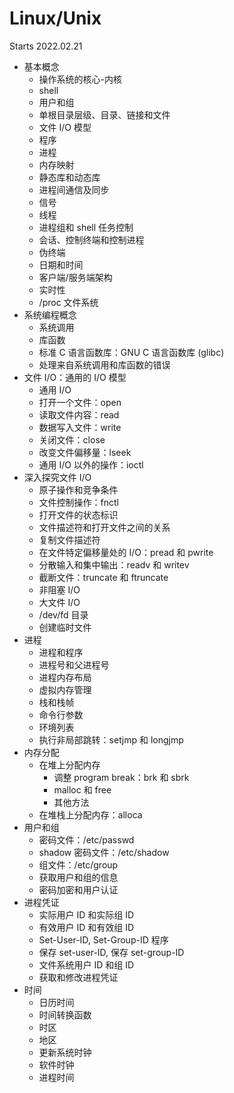 # Linux/Unix

Starts 2022.02.21

- 基本概念
  - 操作系统的核心-内核
  - shell
  - 用户和组
  - 单根目录层级、目录、链接和文件
  - 文件 I/O 模型
  - 程序
  - 进程
  - 内存映射
  - 静态库和动态库
  - 进程间通信及同步
  - 信号
  - 线程
  - 进程组和 shell 任务控制
  - 会话、控制终端和控制进程
  - 伪终端
  - 日期和时间
  - 客户端/服务端架构
  - 实时性
  - /proc 文件系统
- 系统编程概念
  - 系统调用
  - 库函数
  - 标准 C 语言函数库：GNU C 语言函数库 (glibc)
  - 处理来自系统调用和库函数的错误
- 文件 I/O：通用的 I/O 模型
  - 通用 I/O
  - 打开一个文件：open
  - 读取文件内容：read
  - 数据写入文件：write
  - 关闭文件：close
  - 改变文件偏移量：lseek
  - 通用 I/O 以外的操作：ioctl
- 深入探究文件 I/O
  - 原子操作和竞争条件
  - 文件控制操作：fnctl
  - 打开文件的状态标识
  - 文件描述符和打开文件之间的关系
  - 复制文件描述符
  - 在文件特定偏移量处的 I/O：pread 和 pwrite
  - 分散输入和集中输出：readv 和 writev
  - 截断文件：truncate 和 ftruncate
  - 非阻塞 I/O
  - 大文件 I/O
  - /dev/fd 目录
  - 创建临时文件
- 进程
  - 进程和程序
  - 进程号和父进程号
  - 进程内存布局
  - 虚拟内存管理
  - 栈和栈帧
  - 命令行参数
  - 环境列表
  - 执行非局部跳转：setjmp 和 longjmp
- 内存分配
  - 在堆上分配内存
    - 调整 program break：brk 和 sbrk
    - malloc 和 free
    - 其他方法
  - 在堆栈上分配内存：alloca
- 用户和组
  - 密码文件：/etc/passwd
  - shadow 密码文件：/etc/shadow
  - 组文件：/etc/group
  - 获取用户和组的信息
  - 密码加密和用户认证
- 进程凭证
  - 实际用户 ID 和实际组 ID
  - 有效用户 ID 和有效组 ID
  - Set-User-ID, Set-Group-ID 程序
  - 保存 set-user-ID, 保存 set-group-ID
  - 文件系统用户 ID 和组 ID
  - 获取和修改进程凭证
- 时间
  - 日历时间
  - 时间转换函数
  - 时区
  - 地区
  - 更新系统时钟
  - 软件时钟
  - 进程时间
